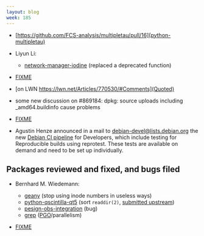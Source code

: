```yaml
---
layout: blog
week: 185
---
```


* [https://github.com/FCS-analysis/multipletau/pull/16](python-multipletau)

* Liyun Li:
   * [network-manager-iodine](https://gitlab.gnome.org/GNOME/network-manager-iodine/merge_requests/1) (replaced a deprecated function)

* [FIXME](http://lists.gnu.org/archive/html/info-mtools/2018-11/msg00000.html)

* [on LWN https://lwn.net/Articles/770530/#Comments](Quoted)

* some new discussion on #869184: dpkg: source uploads including _amd64.buildinfo cause problems


* [FIXME](https://bugs.debian.org/901473#33)

* Agustin Henze announced in a mail to debian-devel@lists.debian.org the new [Debian CI pipeline](https://lists.debian.org/msgid-search/e8eafac7-ed5a-ac2f-c13a-e26d24d27dae@debian.org) for Developers, which include testing for Reproducible builds using reprotest. These tests are available on demand and need to be set up individually.



Packages reviewed and fixed, and bugs filed
-------------------------------------------

* Bernhard M. Wiedemann:
    * [geany](https://github.com/geany/geany/pull/1989) (stop using inode numbers in useless ways)
    * [python-qscintilla-qt5](https://build.opensuse.org/request/show/647086) (sort `readdir(2)`, [submitted upstream](https://www.riverbankcomputing.com/pipermail/qscintilla/2018-November/001349.html))
    * [pesign-obs-integration](https://bugzilla.opensuse.org/show_bug.cgi?id=1114605) (bug)
    * [grep](https://build.opensuse.org/request/show/647618) ([PGO](https://github.com/bmwiedemann/theunreproduciblepackage/tree/master/pgo)/parallelism)

* [FIXME](https://github.com/FCS-analysis/multipletau/pull/16#issuecomment-437284262)
